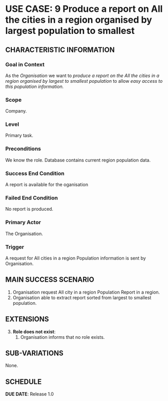 # USE CASE: 9 Produce a report on All the cities in a region organised by largest population to smallest

## CHARACTERISTIC INFORMATION

### Goal in Context

As the *Organisation* we want to *produce a report on the All the cities in a region organised by largest to smallest population* to allow *easy access to this population information.*

### Scope

Company.

### Level

Primary task.

### Preconditions

We know the role.  Database contains current region population data.

### Success End Condition

A report is available for the oganisation

### Failed End Condition

No report is produced.

### Primary Actor

The Organisation.

### Trigger

A request for All cities in a region Population information is sent by Organisation.

## MAIN SUCCESS SCENARIO

1. Organisation request All city in a region Population Report in a region.
2. Organisation able to extract report sorted from largest to smallest population.


## EXTENSIONS

3. **Role does not exist**:
    1. Organisation informs that no role exists.

## SUB-VARIATIONS

None.

## SCHEDULE

**DUE DATE**: Release 1.0
